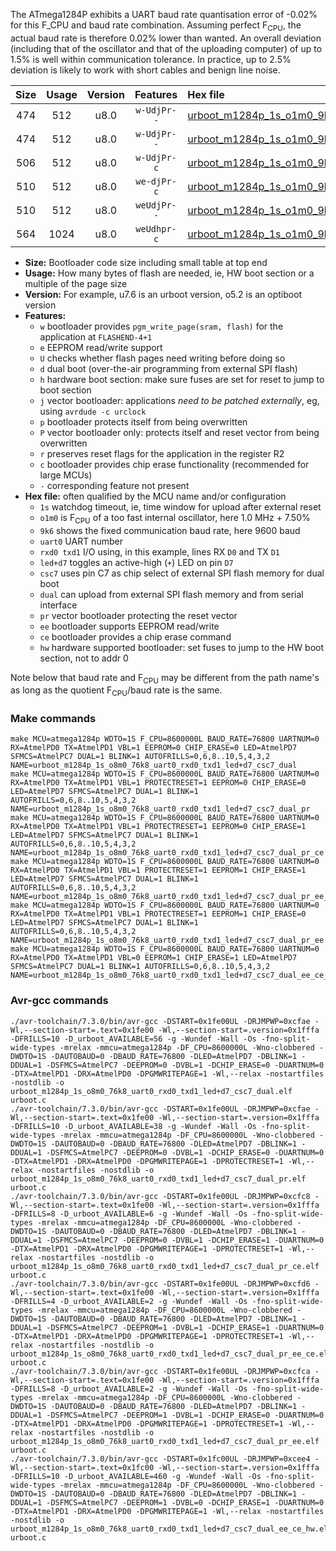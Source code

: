 The ATmega1284P exhibits a UART baud rate quantisation error of -0.02% for this F_CPU and baud rate combination. Assuming perfect F<sub>CPU</sub>, the actual baud rate is therefore 0.02% lower than wanted. An overall deviation (including that of the oscillator and that of the uploading computer) of up to 1.5% is well within communication tolerance. In practice, up to 2.5% deviation is likely to work with short cables and benign line noise.

|Size|Usage|Version|Features|Hex file|
|:-:|:-:|:-:|:-:|:--|
|474|512|u8.0|`w-UdjPr--`|[urboot_m1284p_1s_o1m0_9k6_uart0_rxd0_txd1_led+d7_csc7_dual.hex](https://raw.githubusercontent.com/stefanrueger/urboot.hex/main/boards/moteinomega/atmega1284p/watchdog_1_s/internal_oscillator_o%2B7.50%25/%2B1m000000_hz/%2B%2B%2B9k6_baud/uart0_rxd0_txd1/led%2Bd7_csc7_dual/urboot_m1284p_1s_o1m0_9k6_uart0_rxd0_txd1_led%2Bd7_csc7_dual.hex)|
|474|512|u8.0|`w-UdjPr--`|[urboot_m1284p_1s_o1m0_9k6_uart0_rxd0_txd1_led+d7_csc7_dual_pr.hex](https://raw.githubusercontent.com/stefanrueger/urboot.hex/main/boards/moteinomega/atmega1284p/watchdog_1_s/internal_oscillator_o%2B7.50%25/%2B1m000000_hz/%2B%2B%2B9k6_baud/uart0_rxd0_txd1/led%2Bd7_csc7_dual/urboot_m1284p_1s_o1m0_9k6_uart0_rxd0_txd1_led%2Bd7_csc7_dual_pr.hex)|
|506|512|u8.0|`w-UdjPr-c`|[urboot_m1284p_1s_o1m0_9k6_uart0_rxd0_txd1_led+d7_csc7_dual_pr_ce.hex](https://raw.githubusercontent.com/stefanrueger/urboot.hex/main/boards/moteinomega/atmega1284p/watchdog_1_s/internal_oscillator_o%2B7.50%25/%2B1m000000_hz/%2B%2B%2B9k6_baud/uart0_rxd0_txd1/led%2Bd7_csc7_dual/urboot_m1284p_1s_o1m0_9k6_uart0_rxd0_txd1_led%2Bd7_csc7_dual_pr_ce.hex)|
|510|512|u8.0|`we-djPr-c`|[urboot_m1284p_1s_o1m0_9k6_uart0_rxd0_txd1_led+d7_csc7_dual_pr_ee_ce.hex](https://raw.githubusercontent.com/stefanrueger/urboot.hex/main/boards/moteinomega/atmega1284p/watchdog_1_s/internal_oscillator_o%2B7.50%25/%2B1m000000_hz/%2B%2B%2B9k6_baud/uart0_rxd0_txd1/led%2Bd7_csc7_dual/urboot_m1284p_1s_o1m0_9k6_uart0_rxd0_txd1_led%2Bd7_csc7_dual_pr_ee_ce.hex)|
|510|512|u8.0|`weUdjPr--`|[urboot_m1284p_1s_o1m0_9k6_uart0_rxd0_txd1_led+d7_csc7_dual_pr_ee.hex](https://raw.githubusercontent.com/stefanrueger/urboot.hex/main/boards/moteinomega/atmega1284p/watchdog_1_s/internal_oscillator_o%2B7.50%25/%2B1m000000_hz/%2B%2B%2B9k6_baud/uart0_rxd0_txd1/led%2Bd7_csc7_dual/urboot_m1284p_1s_o1m0_9k6_uart0_rxd0_txd1_led%2Bd7_csc7_dual_pr_ee.hex)|
|564|1024|u8.0|`weUdhpr-c`|[urboot_m1284p_1s_o1m0_9k6_uart0_rxd0_txd1_led+d7_csc7_dual_ee_ce_hw.hex](https://raw.githubusercontent.com/stefanrueger/urboot.hex/main/boards/moteinomega/atmega1284p/watchdog_1_s/internal_oscillator_o%2B7.50%25/%2B1m000000_hz/%2B%2B%2B9k6_baud/uart0_rxd0_txd1/led%2Bd7_csc7_dual/urboot_m1284p_1s_o1m0_9k6_uart0_rxd0_txd1_led%2Bd7_csc7_dual_ee_ce_hw.hex)|

- **Size:** Bootloader code size including small table at top end
- **Usage:** How many bytes of flash are needed, ie, HW boot section or a multiple of the page size
- **Version:** For example, u7.6 is an urboot version, o5.2 is an optiboot version
- **Features:**
  + `w` bootloader provides `pgm_write_page(sram, flash)` for the application at `FLASHEND-4+1`
  + `e` EEPROM read/write support
  + `U` checks whether flash pages need writing before doing so
  + `d` dual boot (over-the-air programming from external SPI flash)
  + `h` hardware boot section: make sure fuses are set for reset to jump to boot section
  + `j` vector bootloader: applications *need to be patched externally*, eg, using `avrdude -c urclock`
  + `p` bootloader protects itself from being overwritten
  + `P` vector bootloader only: protects itself and reset vector from being overwritten
  + `r` preserves reset flags for the application in the register R2
  + `c` bootloader provides chip erase functionality (recommended for large MCUs)
  + `-` corresponding feature not present
- **Hex file:** often qualified by the MCU name and/or configuration
  + `1s` watchdog timeout, ie, time window for upload after external reset
  + `o1m0` is F<sub>CPU</sub> of a too fast internal oscillator, here 1.0 MHz + 7.50%
  + `9k6` shows the fixed communication baud rate, here 9600 baud
  + `uart0` UART number
  + `rxd0 txd1` I/O using, in this example, lines RX `D0` and TX `D1`
  + `led+d7` toggles an active-high (`+`) LED on pin `D7`
  + `csc7` uses pin C7 as chip select of external SPI flash memory for dual boot
  + `dual` can upload from external SPI flash memory and from serial interface
  + `pr` vector bootloader protecting the reset vector
  + `ee` bootloader supports EEPROM read/write
  + `ce` bootloader provides a chip erase command
  + `hw` hardware supported bootloader: set fuses to jump to the HW boot section, not to addr 0


Note below that baud rate and F<sub>CPU</sub> may be different from the path name's as long as the quotient F<sub>CPU</sub>/baud rate is the same.

### Make commands
```
make MCU=atmega1284p WDTO=1S F_CPU=8600000L BAUD_RATE=76800 UARTNUM=0 RX=AtmelPD0 TX=AtmelPD1 VBL=1 EEPROM=0 CHIP_ERASE=0 LED=AtmelPD7 SFMCS=AtmelPC7 DUAL=1 BLINK=1 AUTOFRILLS=0,6,8..10,5,4,3,2 NAME=urboot_m1284p_1s_o8m0_76k8_uart0_rxd0_txd1_led+d7_csc7_dual
make MCU=atmega1284p WDTO=1S F_CPU=8600000L BAUD_RATE=76800 UARTNUM=0 RX=AtmelPD0 TX=AtmelPD1 VBL=1 PROTECTRESET=1 EEPROM=0 CHIP_ERASE=0 LED=AtmelPD7 SFMCS=AtmelPC7 DUAL=1 BLINK=1 AUTOFRILLS=0,6,8..10,5,4,3,2 NAME=urboot_m1284p_1s_o8m0_76k8_uart0_rxd0_txd1_led+d7_csc7_dual_pr
make MCU=atmega1284p WDTO=1S F_CPU=8600000L BAUD_RATE=76800 UARTNUM=0 RX=AtmelPD0 TX=AtmelPD1 VBL=1 PROTECTRESET=1 EEPROM=0 CHIP_ERASE=1 LED=AtmelPD7 SFMCS=AtmelPC7 DUAL=1 BLINK=1 AUTOFRILLS=0,6,8..10,5,4,3,2 NAME=urboot_m1284p_1s_o8m0_76k8_uart0_rxd0_txd1_led+d7_csc7_dual_pr_ce
make MCU=atmega1284p WDTO=1S F_CPU=8600000L BAUD_RATE=76800 UARTNUM=0 RX=AtmelPD0 TX=AtmelPD1 VBL=1 PROTECTRESET=1 EEPROM=1 CHIP_ERASE=1 LED=AtmelPD7 SFMCS=AtmelPC7 DUAL=1 BLINK=1 AUTOFRILLS=0,6,8..10,5,4,3,2 NAME=urboot_m1284p_1s_o8m0_76k8_uart0_rxd0_txd1_led+d7_csc7_dual_pr_ee_ce
make MCU=atmega1284p WDTO=1S F_CPU=8600000L BAUD_RATE=76800 UARTNUM=0 RX=AtmelPD0 TX=AtmelPD1 VBL=1 PROTECTRESET=1 EEPROM=1 CHIP_ERASE=0 LED=AtmelPD7 SFMCS=AtmelPC7 DUAL=1 BLINK=1 AUTOFRILLS=0,6,8..10,5,4,3,2 NAME=urboot_m1284p_1s_o8m0_76k8_uart0_rxd0_txd1_led+d7_csc7_dual_pr_ee
make MCU=atmega1284p WDTO=1S F_CPU=8600000L BAUD_RATE=76800 UARTNUM=0 RX=AtmelPD0 TX=AtmelPD1 VBL=0 EEPROM=1 CHIP_ERASE=1 LED=AtmelPD7 SFMCS=AtmelPC7 DUAL=1 BLINK=1 AUTOFRILLS=0,6,8..10,5,4,3,2 NAME=urboot_m1284p_1s_o8m0_76k8_uart0_rxd0_txd1_led+d7_csc7_dual_ee_ce_hw
```

### Avr-gcc commands
```
./avr-toolchain/7.3.0/bin/avr-gcc -DSTART=0x1fe00UL -DRJMPWP=0xcfae -Wl,--section-start=.text=0x1fe00 -Wl,--section-start=.version=0x1fffa -DFRILLS=10 -D_urboot_AVAILABLE=56 -g -Wundef -Wall -Os -fno-split-wide-types -mrelax -mmcu=atmega1284p -DF_CPU=8600000L -Wno-clobbered -DWDTO=1S -DAUTOBAUD=0 -DBAUD_RATE=76800 -DLED=AtmelPD7 -DBLINK=1 -DDUAL=1 -DSFMCS=AtmelPC7 -DEEPROM=0 -DVBL=1 -DCHIP_ERASE=0 -DUARTNUM=0 -DTX=AtmelPD1 -DRX=AtmelPD0 -DPGMWRITEPAGE=1 -Wl,--relax -nostartfiles -nostdlib -o urboot_m1284p_1s_o8m0_76k8_uart0_rxd0_txd1_led+d7_csc7_dual.elf urboot.c
./avr-toolchain/7.3.0/bin/avr-gcc -DSTART=0x1fe00UL -DRJMPWP=0xcfae -Wl,--section-start=.text=0x1fe00 -Wl,--section-start=.version=0x1fffa -DFRILLS=10 -D_urboot_AVAILABLE=38 -g -Wundef -Wall -Os -fno-split-wide-types -mrelax -mmcu=atmega1284p -DF_CPU=8600000L -Wno-clobbered -DWDTO=1S -DAUTOBAUD=0 -DBAUD_RATE=76800 -DLED=AtmelPD7 -DBLINK=1 -DDUAL=1 -DSFMCS=AtmelPC7 -DEEPROM=0 -DVBL=1 -DCHIP_ERASE=0 -DUARTNUM=0 -DTX=AtmelPD1 -DRX=AtmelPD0 -DPGMWRITEPAGE=1 -DPROTECTRESET=1 -Wl,--relax -nostartfiles -nostdlib -o urboot_m1284p_1s_o8m0_76k8_uart0_rxd0_txd1_led+d7_csc7_dual_pr.elf urboot.c
./avr-toolchain/7.3.0/bin/avr-gcc -DSTART=0x1fe00UL -DRJMPWP=0xcfc8 -Wl,--section-start=.text=0x1fe00 -Wl,--section-start=.version=0x1fffa -DFRILLS=8 -D_urboot_AVAILABLE=6 -g -Wundef -Wall -Os -fno-split-wide-types -mrelax -mmcu=atmega1284p -DF_CPU=8600000L -Wno-clobbered -DWDTO=1S -DAUTOBAUD=0 -DBAUD_RATE=76800 -DLED=AtmelPD7 -DBLINK=1 -DDUAL=1 -DSFMCS=AtmelPC7 -DEEPROM=0 -DVBL=1 -DCHIP_ERASE=1 -DUARTNUM=0 -DTX=AtmelPD1 -DRX=AtmelPD0 -DPGMWRITEPAGE=1 -DPROTECTRESET=1 -Wl,--relax -nostartfiles -nostdlib -o urboot_m1284p_1s_o8m0_76k8_uart0_rxd0_txd1_led+d7_csc7_dual_pr_ce.elf urboot.c
./avr-toolchain/7.3.0/bin/avr-gcc -DSTART=0x1fe00UL -DRJMPWP=0xcfd6 -Wl,--section-start=.text=0x1fe00 -Wl,--section-start=.version=0x1fffa -DFRILLS=4 -D_urboot_AVAILABLE=2 -g -Wundef -Wall -Os -fno-split-wide-types -mrelax -mmcu=atmega1284p -DF_CPU=8600000L -Wno-clobbered -DWDTO=1S -DAUTOBAUD=0 -DBAUD_RATE=76800 -DLED=AtmelPD7 -DBLINK=1 -DDUAL=1 -DSFMCS=AtmelPC7 -DEEPROM=1 -DVBL=1 -DCHIP_ERASE=1 -DUARTNUM=0 -DTX=AtmelPD1 -DRX=AtmelPD0 -DPGMWRITEPAGE=1 -DPROTECTRESET=1 -Wl,--relax -nostartfiles -nostdlib -o urboot_m1284p_1s_o8m0_76k8_uart0_rxd0_txd1_led+d7_csc7_dual_pr_ee_ce.elf urboot.c
./avr-toolchain/7.3.0/bin/avr-gcc -DSTART=0x1fe00UL -DRJMPWP=0xcfca -Wl,--section-start=.text=0x1fe00 -Wl,--section-start=.version=0x1fffa -DFRILLS=8 -D_urboot_AVAILABLE=2 -g -Wundef -Wall -Os -fno-split-wide-types -mrelax -mmcu=atmega1284p -DF_CPU=8600000L -Wno-clobbered -DWDTO=1S -DAUTOBAUD=0 -DBAUD_RATE=76800 -DLED=AtmelPD7 -DBLINK=1 -DDUAL=1 -DSFMCS=AtmelPC7 -DEEPROM=1 -DVBL=1 -DCHIP_ERASE=0 -DUARTNUM=0 -DTX=AtmelPD1 -DRX=AtmelPD0 -DPGMWRITEPAGE=1 -DPROTECTRESET=1 -Wl,--relax -nostartfiles -nostdlib -o urboot_m1284p_1s_o8m0_76k8_uart0_rxd0_txd1_led+d7_csc7_dual_pr_ee.elf urboot.c
./avr-toolchain/7.3.0/bin/avr-gcc -DSTART=0x1fc00UL -DRJMPWP=0xcee4 -Wl,--section-start=.text=0x1fc00 -Wl,--section-start=.version=0x1fffa -DFRILLS=10 -D_urboot_AVAILABLE=460 -g -Wundef -Wall -Os -fno-split-wide-types -mrelax -mmcu=atmega1284p -DF_CPU=8600000L -Wno-clobbered -DWDTO=1S -DAUTOBAUD=0 -DBAUD_RATE=76800 -DLED=AtmelPD7 -DBLINK=1 -DDUAL=1 -DSFMCS=AtmelPC7 -DEEPROM=1 -DVBL=0 -DCHIP_ERASE=1 -DUARTNUM=0 -DTX=AtmelPD1 -DRX=AtmelPD0 -DPGMWRITEPAGE=1 -Wl,--relax -nostartfiles -nostdlib -o urboot_m1284p_1s_o8m0_76k8_uart0_rxd0_txd1_led+d7_csc7_dual_ee_ce_hw.elf urboot.c
```

